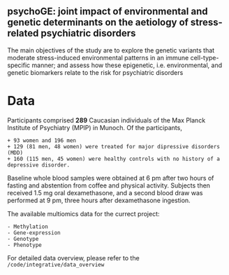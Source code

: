 ## **psychoGE:** joint impact of environmental and genetic determinants on the aetiology of stress-related psychiatric disorders

The main objectives of the study are to explore the genetic variants that moderate stress-induced environmental patterns in an immune cell-type-specific manner; and  assess how these epigenetic, i.e. environmental, and genetic biomarkers relate to the risk for psychiatric disorders

# Data

Participants comprised **289** Caucasian individuals of the Max Planck Institute of Psychiatry (MPIP) in Munoch. Of the participants, 

    + 93 women and 196 men
    + 129 (81 men, 48 women) were treated for major dipressive disorders (MDD)
    + 160 (115 men, 45 women) were healthy controls with no history of a depressive disorder. 

Baseline whole blood samples were obtained at 6 pm after two hours of fasting and abstention from coffee and physical activity. Subjects then received 1.5 mg oral dexamethasone, and a second blood draw was performed at 9 pm, three hours after dexamethasone ingestion.

The available multiomics data for the currect project:

    - Methylation
    - Gene-expression
    - Genotype
    - Phenotype 

For detailed data overview, please refer to the ``` /code/integrative/data_overview```
